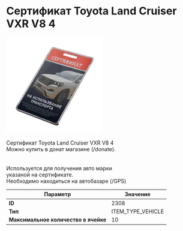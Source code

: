 # Сертификат Toyota Land Cruiser VXR V8 4

![Item Image](../img/2308.webp?raw=true)

Сертификат Toyota Land Cruiser VXR V8 4<br>Можно купить в донат магазине (/donate).<br><br><br>Используется для получения авто марки <br>указаной на сертификате.<br>Необходимо находиться на автобазаре (/GPS)


| Параметр | Значение |
|----------|----------|
| **ID** | 2308 |
| **Тип** | ITEM_TYPE_VEHICLE |
| **Максимальное количество в ячейке** | 10 |

